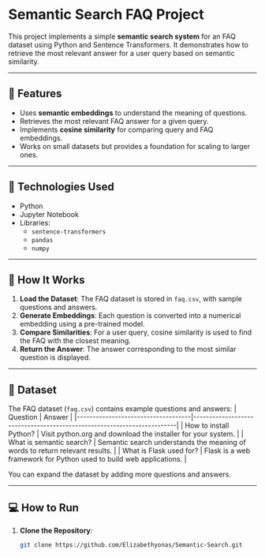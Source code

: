 # Semantic Search FAQ Project

This project implements a simple **semantic search system** for an FAQ dataset using Python and Sentence Transformers. It demonstrates how to retrieve the most relevant answer for a user query based on semantic similarity.

---

## 📖 Features
- Uses **semantic embeddings** to understand the meaning of questions.
- Retrieves the most relevant FAQ answer for a given query.
- Implements **cosine similarity** for comparing query and FAQ embeddings.
- Works on small datasets but provides a foundation for scaling to larger ones.

---

## 🔧 Technologies Used
- Python
- Jupyter Notebook
- Libraries:
  - `sentence-transformers`
  - `pandas`
  - `numpy`

---

## 🚀 How It Works
1. **Load the Dataset**: The FAQ dataset is stored in `faq.csv`, with sample questions and answers.
2. **Generate Embeddings**: Each question is converted into a numerical embedding using a pre-trained model.
3. **Compare Similarities**: For a user query, cosine similarity is used to find the FAQ with the closest meaning.
4. **Return the Answer**: The answer corresponding to the most similar question is displayed.

---

## 📁 Dataset
The FAQ dataset (`faq.csv`) contains example questions and answers:
| Question                           | Answer                                                                 |
|------------------------------------|------------------------------------------------------------------------|
| How to install Python?             | Visit python.org and download the installer for your system.          |
| What is semantic search?           | Semantic search understands the meaning of words to return relevant results. |
| What is Flask used for?            | Flask is a web framework for Python used to build web applications.   |

You can expand the dataset by adding more questions and answers.

---

## 💻 How to Run
1. **Clone the Repository**:
   ```bash
   git clone https://github.com/Elizabethyonas/Semantic-Search.git
   
